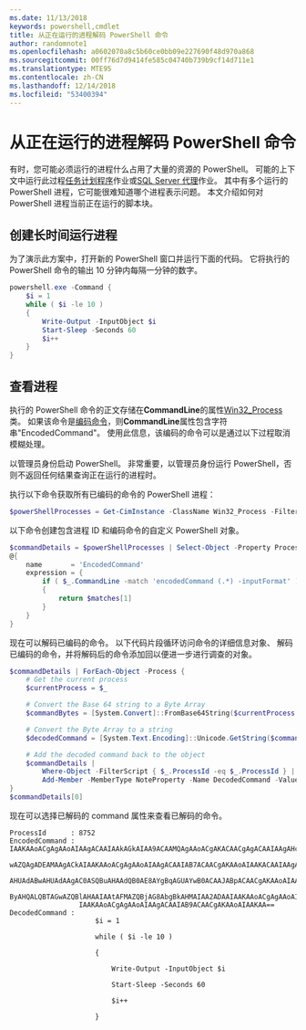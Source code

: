 ```yaml
---
ms.date: 11/13/2018
keywords: powershell,cmdlet
title: 从正在运行的进程解码 PowerShell 命令
author: randomnote1
ms.openlocfilehash: a0602070a8c5b60ce0bb09e227690f48d970a868
ms.sourcegitcommit: 00ff76d7d9414fe585c04740b739b9cf14d711e1
ms.translationtype: MTE95
ms.contentlocale: zh-CN
ms.lasthandoff: 12/14/2018
ms.locfileid: "53400394"
---
```

# <a name="decode-a-powershell-command-from-a-running-process"></a>从正在运行的进程解码 PowerShell 命令

有时，您可能必须运行的进程什么占用了大量的资源的 PowerShell。
可能的上下文中运行此过程[任务计划程序][]作业或[SQL Server 代理][]作业。 其中有多个运行的 PowerShell 进程，它可能很难知道哪个进程表示问题。 本文介绍如何对 PowerShell 进程当前正在运行的脚本块。

## <a name="create-a-long-running-process"></a>创建长时间运行进程

为了演示此方案中，打开新的 PowerShell 窗口并运行下面的代码。 它将执行的 PowerShell 命令的输出 10 分钟内每隔一分钟的数字。

```powershell
powershell.exe -Command {
    $i = 1
    while ( $i -le 10 )
    {
        Write-Output -InputObject $i
        Start-Sleep -Seconds 60
        $i++
    }
}
```

## <a name="view-the-process"></a>查看进程

执行的 PowerShell 命令的正文存储在**CommandLine**的属性[Win32_Process][]类。 如果该命令是[编码命令][]，则**CommandLine**属性包含字符串"EncodedCommand"。 使用此信息，该编码的命令可以是通过以下过程取消模糊处理。

以管理员身份启动 PowerShell。 非常重要，以管理员身份运行 PowerShell，否则不返回任何结果查询正在运行的进程时。

执行以下命令获取所有已编码的命令的 PowerShell 进程：

```powershell
$powerShellProcesses = Get-CimInstance -ClassName Win32_Process -Filter 'CommandLine LIKE "%EncodedCommand%"'
```

以下命令创建包含进程 ID 和编码命令的自定义 PowerShell 对象。

```powershell
$commandDetails = $powerShellProcesses | Select-Object -Property ProcessId,
@{
    name       = 'EncodedCommand'
    expression = {
        if ( $_.CommandLine -match 'encodedCommand (.*) -inputFormat' )
        {
            return $matches[1]
        }
    }
}
```

现在可以解码已编码的命令。 以下代码片段循环访问命令的详细信息对象、 解码已编码的命令，并将解码后的命令添加回以便进一步进行调查的对象。

```powershell
$commandDetails | ForEach-Object -Process {
    # Get the current process
    $currentProcess = $_

    # Convert the Base 64 string to a Byte Array
    $commandBytes = [System.Convert]::FromBase64String($currentProcess.EncodedCommand)

    # Convert the Byte Array to a string
    $decodedCommand = [System.Text.Encoding]::Unicode.GetString($commandBytes)

    # Add the decoded command back to the object
    $commandDetails |
        Where-Object -FilterScript { $_.ProcessId -eq $_.ProcessId } |
        Add-Member -MemberType NoteProperty -Name DecodedCommand -Value $decodedCommand
}
$commandDetails[0]
```

现在可以选择已解码的 command 属性来查看已解码的命令。

```output
ProcessId      : 8752
EncodedCommand : IAAKAAoACgAgAAoAIAAgACAAIAAkAGkAIAA9ACAAMQAgAAoACgAKACAACgAgACAAIAAgAHcAaABpAGwAZQAgACgAIAAkAGkAIAAtAG
                 wAZQAgADEAMAAgACkAIAAKAAoACgAgAAoAIAAgACAAIAB7ACAACgAKAAoAIAAKACAAIAAgACAAIAAgACAAIABXAHIAaQB0AGUALQBP
                 AHUAdABwAHUAdAAgAC0ASQBuAHAAdQB0AE8AYgBqAGUAYwB0ACAAJABpACAACgAKAAoAIAAKACAAIAAgACAAIAAgACAAIABTAHQAYQ
                 ByAHQALQBTAGwAZQBlAHAAIAAtAFMAZQBjAG8AbgBkAHMAIAA2ADAAIAAKAAoACgAgAAoAIAAgACAAIAAgACAAIAAgACQAaQArACsA
                 IAAKAAoACgAgAAoAIAAgACAAIAB9ACAACgAKAAoAIAAKAA==
DecodedCommand :
                     $i = 1

                     while ( $i -le 10 )

                     {

                         Write-Output -InputObject $i

                         Start-Sleep -Seconds 60

                         $i++

                     }
```

[任务计划程序]: /windows/desktop/TaskSchd/task-scheduler-start-page
[SQL Server 代理]: /sql/ssms/agent/sql-server-agent
[Win32_Process]: /windows/desktop/CIMWin32Prov/win32-process
[编码命令]: /powershell/scripting/core-powershell/console/powershell.exe-command-line-help#-encodedcommand-
